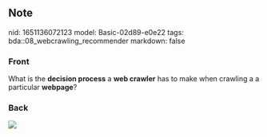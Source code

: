 ## Note
nid: 1651136072123
model: Basic-02d89-e0e22
tags: bda::08_webcrawling_recommender
markdown: false

### Front
What is the <b>decision process</b> a <b>web crawler</b> has to
make when crawling a a particular <b>webpage</b>?

### Back
<img src="paste-9459e4ac16d97e96286b952d6929a9ea243db88a.jpg">
